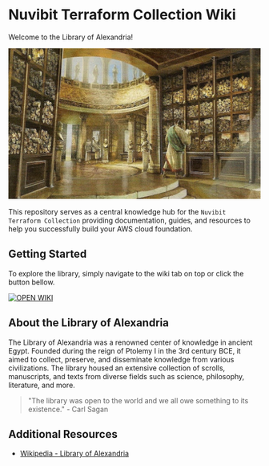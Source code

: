 # Nuvibit Terraform Collection Wiki

Welcome to the Library of Alexandria!

<img src="docs/alexandria.jpg" alt="Library of Alexandria" title="alexandria" height="300" />

This repository serves as a central knowledge hub for the `Nuvibit Terraform Collection` providing documentation, guides, and resources to help you successfully build your AWS cloud foundation.

## Getting Started

To explore the library, simply navigate to the wiki tab on top or click the button bellow.

<p>
    <a href="https://github.com/nuvibit-terraform-collection/alexandria/wiki">
        <img src="https://img.shields.io/static/v1?style=for-the-badge&message=OPEN%20WIKI&color=7B42BC&logo=Lighthouse&logoColor=FFFFFF&label="
            alt="OPEN WIKI">
    </a>
</p>

## About the Library of Alexandria

The Library of Alexandria was a renowned center of knowledge in ancient Egypt. Founded during the reign of Ptolemy I in the 3rd century BCE, it aimed to collect, preserve, and disseminate knowledge from various civilizations. 
The library housed an extensive collection of scrolls, manuscripts, and texts from diverse fields such as science, philosophy, literature, and more.

> "The library was open to the world and we all owe something to its existence." - Carl Sagan

## Additional Resources

- [Wikipedia - Library of Alexandria](https://en.wikipedia.org/wiki/Library_of_Alexandria)
